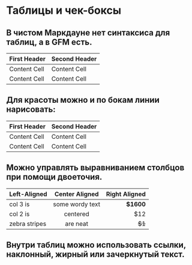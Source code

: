 # Таблицы и чек-боксы

## В чистом Маркдауне нет синтаксиса для таблиц, а в GFM есть.
First Header | Second Header
------------- | -------------
Content Cell | Content Cell
Content Cell | Content Cell
## Для красоты можно и по бокам линии нарисовать:
| First Header | Second Header |
| ------------- | ------------- |
| Content Cell | Content Cell |
| Content Cell | Content Cell |
## Можно управлять выравниванием столбцов при помощи двоеточия.
| Left-Aligned | Center Aligned | Right Aligned |
|:------------- |:---------------:| -------------:|
| col 3 is | some wordy text | **$1600** |
| col 2 is | centered | $12 |
| zebra stripes | are neat | ~~$1~~ |
## Внутри таблиц можно использовать ссылки, наклонный, жирный или зачеркнутый текст.